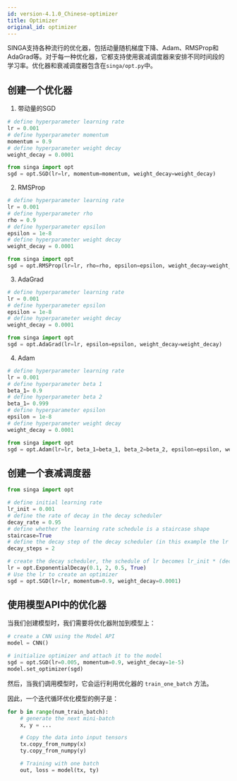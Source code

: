 ```yaml
---
id: version-4.1.0_Chinese-optimizer
title: Optimizer
original_id: optimizer
---
```


<!--- Licensed to the Apache Software Foundation (ASF) under one or more contributor license agreements.  See the NOTICE file distributed with this work for additional information regarding copyright ownership.  The ASF licenses this file to you under the Apache License, Version 2.0 (the "License"); you may not use this file except in compliance with the License.  You may obtain a copy of the License at http://www.apache.org/licenses/LICENSE-2.0 Unless required by applicable law or agreed to in writing, software distributed under the License is distributed on an "AS IS" BASIS, WITHOUT WARRANTIES OR CONDITIONS OF ANY KIND, either express or implied.  See the License for the specific language governing permissions and limitations under the License.  -->

SINGA支持各种流行的优化器，包括动量随机梯度下降、Adam、RMSProp和AdaGrad等。对于每一种优化器，它都支持使用衰减调度器来安排不同时间段的学习率。优化器和衰减调度器包含在`singa/opt.py`中。

## 创建一个优化器

1. 带动量的SGD

```python
# define hyperparameter learning rate
lr = 0.001
# define hyperparameter momentum
momentum = 0.9
# define hyperparameter weight decay
weight_decay = 0.0001

from singa import opt
sgd = opt.SGD(lr=lr, momentum=momentum, weight_decay=weight_decay)
```

2. RMSProp

```python
# define hyperparameter learning rate
lr = 0.001
# define hyperparameter rho
rho = 0.9
# define hyperparameter epsilon
epsilon = 1e-8
# define hyperparameter weight decay
weight_decay = 0.0001

from singa import opt
sgd = opt.RMSProp(lr=lr, rho=rho, epsilon=epsilon, weight_decay=weight_decay)
```

3. AdaGrad

```python
# define hyperparameter learning rate
lr = 0.001
# define hyperparameter epsilon
epsilon = 1e-8
# define hyperparameter weight decay
weight_decay = 0.0001

from singa import opt
sgd = opt.AdaGrad(lr=lr, epsilon=epsilon, weight_decay=weight_decay)
```

4. Adam

```python
# define hyperparameter learning rate
lr = 0.001
# define hyperparameter beta 1
beta_1= 0.9
# define hyperparameter beta 2
beta_1= 0.999
# define hyperparameter epsilon
epsilon = 1e-8
# define hyperparameter weight decay
weight_decay = 0.0001

from singa import opt
sgd = opt.Adam(lr=lr, beta_1=beta_1, beta_2=beta_2, epsilon=epsilon, weight_decay=weight_decay)
```

## 创建一个衰减调度器

```python
from singa import opt

# define initial learning rate
lr_init = 0.001
# define the rate of decay in the decay scheduler
decay_rate = 0.95
# define whether the learning rate schedule is a staircase shape
staircase=True
# define the decay step of the decay scheduler (in this example the lr is decreased at every 2 steps)
decay_steps = 2

# create the decay scheduler, the schedule of lr becomes lr_init * (decay_rate ^ (step // decay_steps) )
lr = opt.ExponentialDecay(0.1, 2, 0.5, True)
# Use the lr to create an optimizer
sgd = opt.SGD(lr=lr, momentum=0.9, weight_decay=0.0001)
```

## 使用模型API中的优化器

当我们创建模型时，我们需要将优化器附加到模型上：

```python
# create a CNN using the Model API
model = CNN()

# initialize optimizer and attach it to the model
sgd = opt.SGD(lr=0.005, momentum=0.9, weight_decay=1e-5)
model.set_optimizer(sgd)
```

然后，当我们调用模型时，它会运行利用优化器的 `train_one_batch` 方法。

因此，一个迭代循环优化模型的例子是：

```python
for b in range(num_train_batch):
    # generate the next mini-batch
    x, y = ...

    # Copy the data into input tensors
    tx.copy_from_numpy(x)
    ty.copy_from_numpy(y)

    # Training with one batch
    out, loss = model(tx, ty)
```
